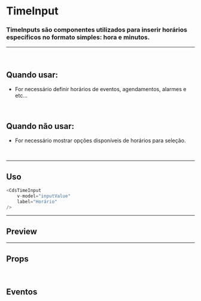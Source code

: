 # TimeInput

### TimeInputs são componentes utilizados para inserir horários específicos no formato simples: hora e minutos.
---
<br>

## Quando usar:
- For necessário definir horários de eventos, agendamentos, alarmes e etc…

<br>

## Quando não usar:
- For necessário mostrar opções disponíveis de horários para seleção.

<br>

---

## Uso

```js
<CdsTimeInput
	v-model="inputValue"
	label="Horário"
/>
```

---

## Preview

<PreviewBuilder
	:args
	:events
	:component="CdsTimeInput"
/>

---

## Props

<APITable
	name="TimeInput"
	section="props"
/>
<br>

## Eventos

<APITable
	name="TimeInput"
	section="events"
/>
<br>

<script setup>
import { ref } from 'vue';
import CdsTimeInput from '@/components/TimeInput.vue';

const events = [
	'update:modelValue'
];

const args = ref({
	label: 'Horário',
	modelValue: '12:05'
});
</script>
